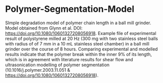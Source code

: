 # Polymer-Segmentation-Model
SImple degradation model of polymer chain length in a ball mill grinder. 
Model obtained from Glynn et al. DOI: https://doi.org/10.1080/10601327208056918.
Example file of experimental result of polystyrene milled at 20 Hz (300 mg with two stainless steel balls with radius of of 7 mm in a 10 mL stainless steel chamber) in a ball mill grinder over the course of 8 hours.
Comparing experimental and modelled results indicate that the polymer break within the inner 9% of its length, which is in agreement with literature results for shear flow and ultrasonication modelling of polymer segmentation (10.1016/j.polymer.2003.11.051 \& https://doi.org/10.1080/10601327208056918). 
